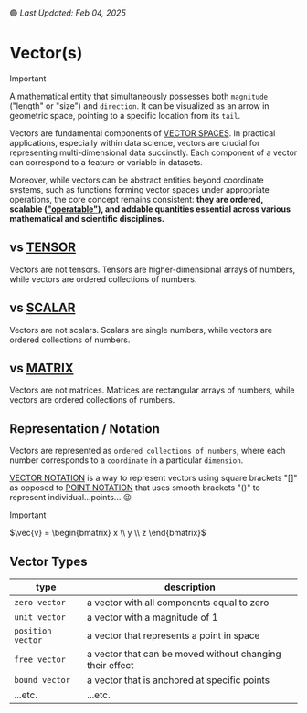 🟢 _Last Updated: Feb 04, 2025_
# Vector(s)

> [!IMPORTANT]
>
> A mathematical entity that simultaneously possesses both `magnitude` ("length" or "size") and `direction`. It can be visualized as an arrow in geometric space, pointing to a specific location from its `tail`. 

Vectors are fundamental components of [VECTOR SPACES](./vector-spaces/vector-space.md). In practical applications, especially within data science, vectors are crucial for representing multi-dimensional data succinctly. Each component of a vector can correspond to a feature or variable in datasets.

Moreover, while vectors can be abstract entities beyond coordinate systems, such as functions forming vector spaces
under appropriate operations, the core concept remains consistent: **they are ordered, scalable (["operatable"](./operations.md)), and addable quantities
essential across various mathematical and scientific disciplines.**

## vs [TENSOR](./../tensor.md)

Vectors are not tensors. Tensors are higher-dimensional arrays of numbers, while vectors are ordered collections of numbers.

## vs [SCALAR](./../scalar.md)

Vectors are not scalars. Scalars are single numbers, while vectors are ordered collections of numbers.

## vs [MATRIX](./../MATRIXs/matrix.md)

Vectors are not matrices. Matrices are rectangular arrays of numbers, while vectors are ordered collections of numbers.

## Representation / Notation

Vectors are represented as `ordered collections of numbers`, where each number corresponds to a `coordinate` in a particular `dimension`. 

[VECTOR NOTATION](./notation.md) is a way to represent vectors using square brackets "[]" as opposed to [POINT NOTATION](./notation.md) that uses smooth brackets "()" to represent individual...points... 😉

> [!IMPORTANT]
>
> $\vec{v} = \begin{bmatrix} x \\ y \\ z \end{bmatrix}$

## Vector Types

| type                  | description |
| ---                   | --- |
| `zero vector`         | a vector with all components equal to zero |
| `unit vector`         | a vector with a magnitude of 1 |
| `position vector`     | a vector that represents a point in space |
| `free vector`         | a vector that can be moved without changing their effect |
| `bound vector`        | a vector that is anchored at specific points |
| ...etc. | ...etc.     |
